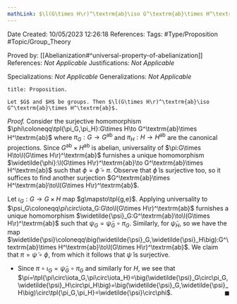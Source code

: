 ```yaml
---
mathLink: $\l(G\times H\r)^\textrm{ab}\iso G^\textrm{ab}\times H^\textrm{ab}$
---
```


<div class="topSpace"></div>

Date Created: 10/05/2023 12:26:18
References:
Tags: #Type/Proposition #Topic/Group_Theory

Proved by: [[Abelianization#^universal-property-of-abelianization]]
References: <i>Not Applicable</i>
Justifications: <i>Not Applicable</i>

Specializations: <i>Not Applicable</i>
Generalizations: <i>Not Applicable</i>

``` ad-Proposition
title: Proposition.

Let $G$ and $H$ be groups. Then $\l(G\times H\r)^\textrm{ab}\iso G^\textrm{ab}\times H^\textrm{ab}$.

```

<i>Proof.</i> Consider the surjective homomorphism $\phi\coloneqq\tpl{\pi_G,\pi_H}:G\times H\to G^\textrm{ab}\times H^\textrm{ab}$ where $\pi_G:G\to G^\textrm{ab}$ and $\pi_H:H\to H^\textrm{ab}$ are the canonical projections. Since $G^\textrm{ab}\times H^\textrm{ab}$ is abelian, universality of $\pi:G\times H\to\l(G\times H\r)^\textrm{ab}$ furnishes a unique homomorphism $\widetilde{\phi}:\l(G\times H\r)^\textrm{ab}\to G^\textrm{ab}\times H^\textrm{ab}$ such that $\phi=\widetilde{\phi}\circ\pi$. Observe that $\widetilde{\phi}$ is surjective too, so it suffices to find another surjection $G^\textrm{ab}\times H^\textrm{ab}\to\l(G\times H\r)^\textrm{ab}$.

Let $\iota_G:G\to G\times H$ map $g\mapsto\tpl{g,e}$. Applying universality to $\psi_G\coloneqq\pi\circ\iota_G:G\to\l(G\times H\r)^\textrm{ab}$ furnishes a unique homomorphism $\widetilde{\psi}_G:G^\textrm{ab}\to\l(G\times H\r)^\textrm{ab}$ such that $\psi_G=\widetilde{\psi}_G\circ\pi_G$. Similarly, for $\widetilde{\psi}_H$, so we have the map $\widetilde{\psi}\coloneqq\big(\widetilde{\psi}_G,\widetilde{\psi}_H\big):G^\textrm{ab}\times H^\textrm{ab}\to\l(G\times H\r)^\textrm{ab}$. We claim that $\pi=\widetilde{\psi}\circ\phi$, from which it follows that $\widetilde{\psi}$ is surjective.
* Since $\pi\circ\iota_G=\widetilde{\psi}_G\circ\pi_G$ and similarly for $H$, we see that $\pi=\tpl{\pi\circ\iota_G,\pi\circ\iota_H}=\big(\widetilde{\psi}_G\circ\pi_G,\widetilde{\psi}_H\circ\pi_H\big)=\big(\widetilde{\psi}_G,\widetilde{\psi}_H\big)\circ\tpl{\pi_G,\pi_H}=\widetilde{\psi}\circ\phi$.<span style="float:right;">$\blacksquare$</span>
